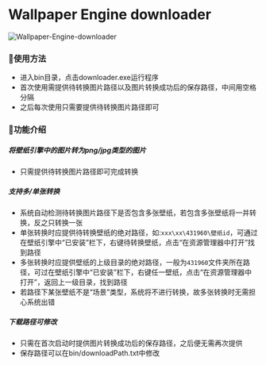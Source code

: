 # Wallpaper Engine downloader

![Wallpaper-Engine-downloader](https://socialify.git.ci/zuo-shi-yun/Wallpaper-Engine-downloader/image?description=1&font=Bitter&logo=https%3A%2F%2Fi.postimg.cc%2Fxd1c0GWx%2Fimage.png&name=1&owner=1&theme=Light)

### :clap:使用方法

- 进入bin目录，点击downloader.exe运行程序
- 首次使用需提供待转换图片路径以及图片转换成功后的保存路径，中间用空格分隔
- 之后每次使用只需要提供待转换图片路径即可

### :muscle:功能介绍

##### 将壁纸引擎中的图片转为png/jpg类型的图片

- 只需提供待转换图片路径即可完成转换

##### 支持多/单张转换

- 系统自动检测待转换图片路径下是否包含多张壁纸，若包含多张壁纸将一并转换，反之只转换一张
- 单张转换时应提供待转换壁纸的绝对路径，如:`xxx\xx\431960\壁纸id`，可通过在壁纸引擎中“已安装”栏下，右键待转换壁纸，点击“在资源管理器中打开”找到路径
- 多张转换时应提供壁纸的上级目录的绝对路径，一般为`431960`文件夹所在路径，可过在壁纸引擎中“已安装”栏下，右键任一壁纸，点击“在资源管理器中打开”，返回上一级目录，找到路径
- 若路径下某张壁纸不是“场景”类型，系统将不进行转换，故多张转换时无需担心系统出错

##### 下载路径可修改

- 只需在首次启动时提供图片转换成功后的保存路径，之后便无需再次提供
- 保存路径可以在bin/downloadPath.txt中修改